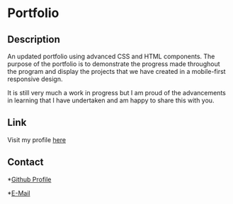 # Portfolio

## Description

An updated portfolio using advanced CSS and HTML components. The purpose of the portfolio is to demonstrate the progress made throughout the program and display the projects that we have created in a mobile-first responsive design. 

It is still very much a work in progress but I am proud of the advancements in learning that I have undertaken and am happy to share this with you.

## Link

Visit my profile <a href=" https://tbruce00.github.io/Portfolio/" target="_blank">here</a>

## Contact

*<a href="https://github.com/tbruce00" target="_blank">Github Profile</a>

*<a href="mailto:tbnyk03@gmail" target="_blank">E-Mail

